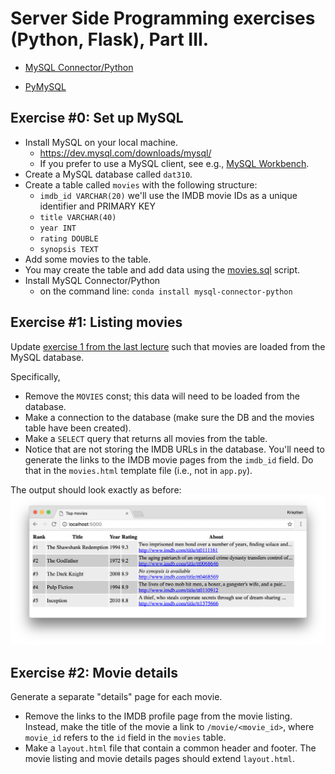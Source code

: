 # Server Side Programming exercises (Python, Flask), Part III.

  * [MySQL Connector/Python](https://dev.mysql.com/doc/connector-python/en/)

  * [PyMySQL](https://github.com/PyMySQL/PyMySQL/)

## Exercise #0: Set up MySQL

  * Install MySQL on your local machine.
    - https://dev.mysql.com/downloads/mysql/
    - If you prefer to use a MySQL client, see e.g., [MySQL Workbench](https://dev.mysql.com/downloads/workbench/).
  * Create a MySQL database called `dat310`.
  * Create a table called `movies` with the following structure:
    - `imdb_id VARCHAR(20)` we'll use the IMDB movie IDs as a unique identifier and PRIMARY KEY
    - `title VARCHAR(40)`
    - `year INT`
    - `rating DOUBLE`
    - `synopsis TEXT`
  * Add some movies to the table.
  * You may create the table and add data using the [movies.sql](movies.sql) script.
  * Install MySQL Connector/Python
    - on the command line: `conda install mysql-connector-python`


## Exercise #1: Listing movies

Update [exercise 1 from the last lecture](../../../../solutions/python/flask2/ex_1) such that movies are loaded from the MySQL database.

Specifically,

  * Remove the `MOVIES` const; this data will need to be loaded from the database.
  * Make a connection to the database (make sure the DB and the movies table have been created).
  * Make a `SELECT` query that returns all movies from the table.
  * Notice that are not storing the IMDB URLs in the database. You'll need to generate the links to the IMDB movie pages from the `imdb_id` field. Do that in the `movies.html` template file (i.e., not in `app.py`).

The output should look exactly as before:
![Exercise1](images/exercise1.png)


## Exercise #2: Movie details

Generate a separate "details" page for each movie.

  * Remove the links to the IMDB profile page from the movie listing. Instead, make the title of the movie a link to `/movie/<movie_id>`, where `movie_id` refers to the `id` field in the `movies` table.
  * Make a `layout.html` file that contain a common header and footer. The movie listing and movie details pages should extend `layout.html`.
